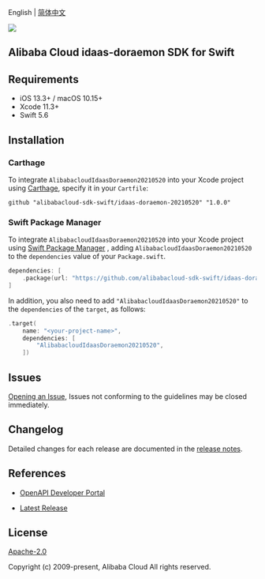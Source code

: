 English | [简体中文](README-CN.md)

![](https://aliyunsdk-pages.alicdn.com/icons/AlibabaCloud.svg)

## Alibaba Cloud idaas-doraemon SDK for Swift

## Requirements

- iOS 13.3+ / macOS 10.15+
- Xcode 11.3+
- Swift 5.6

## Installation

### Carthage

To integrate `AlibabacloudIdaasDoraemon20210520` into your Xcode project using [Carthage](https://github.com/Carthage/Carthage), specify it in your `Cartfile`:

```ogdl
github "alibabacloud-sdk-swift/idaas-doraemon-20210520" "1.0.0"
```

### Swift Package Manager

To integrate `AlibabacloudIdaasDoraemon20210520` into your Xcode project using [Swift Package Manager](https://swift.org/package-manager/) , adding `AlibabacloudIdaasDoraemon20210520` to the `dependencies` value of your `Package.swift`.

```swift
dependencies: [
    .package(url: "https://github.com/alibabacloud-sdk-swift/idaas-doraemon-20210520.git", from: "1.0.0")
]
```

In addition, you also need to add `"AlibabacloudIdaasDoraemon20210520"` to the `dependencies` of the `target`, as follows:

```swift
.target(
    name: "<your-project-name>",
    dependencies: [
        "AlibabacloudIdaasDoraemon20210520",
    ])
```

## Issues

[Opening an Issue](https://github.com/alibabacloud-sdk-swift/idaas-doraemon-20210520/issues/new), Issues not conforming to the guidelines may be closed immediately.

## Changelog

Detailed changes for each release are documented in the [release notes](./ChangeLog.txt).

## References

* [OpenAPI Developer Portal](https://next.api.alibabacloud.com/home)
- [Latest Release](https://github.com/alibabacloud-sdk-swift/idaas-doraemon-20210520)

## License

[Apache-2.0](http://www.apache.org/licenses/LICENSE-2.0)

Copyright (c) 2009-present, Alibaba Cloud All rights reserved.
